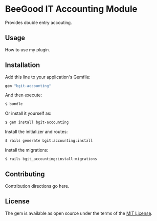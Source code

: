 # BeeGood IT Accounting Module
Provides double entry accouting.

## Usage
How to use my plugin.

## Installation
Add this line to your application's Gemfile:

```ruby
gem "bgit-accounting"
```

And then execute:
```bash
$ bundle
```

Or install it yourself as:
```bash
$ gem install bgit-accounting
```

Install the initializer and routes:
```bash
$ rails generate bgit:accounting:install
```

Install the migrations:
```bash
$ rails bgit_accounting:install:migrations
```

## Contributing
Contribution directions go here.

## License
The gem is available as open source under the terms of the [MIT License](https://opensource.org/licenses/MIT).
